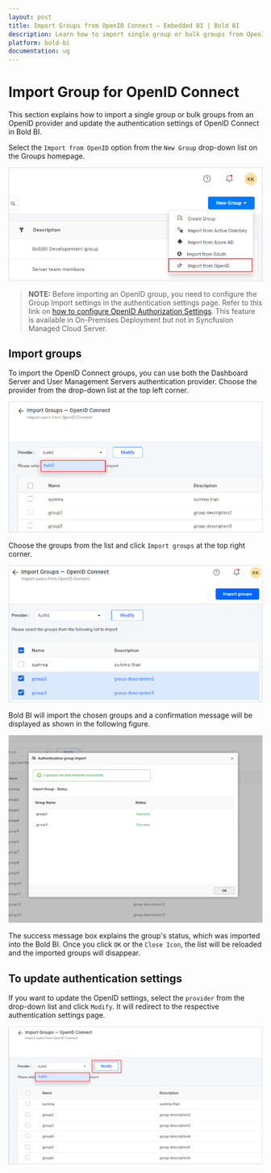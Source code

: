 ```yaml
---
layout: post
title: Import Groups from OpenID Connect – Embedded BI | Bold BI
description: Learn how to import single group or bulk groups from OpenID provider and update the authentication settings of OpenID Connect in Bold BI Embedded.
platform: bold-bi
documentation: ug
---
```


# Import Group for OpenID Connect

This section explains how to import a single group or bulk groups from an OpenID provider and update the authentication settings of OpenID Connect in Bold BI.

Select the `Import from OpenID` option from the `New Group` drop-down list on the Groups homepage.

![Import OpenId groups](/static/assets/managing-resources/manage-groups/images/import-OpenId-icon.png)

> **NOTE:**  Before importing an OpenID group, you need to configure the Group Import settings in the authentication settings page. Refer to this link on [how to configure OpenID Authorization Settings](/security-configuration/single-sign-on/openid-support/). This feature is available in On-Premises Deployment but not in Syncfusion Managed Cloud Server.

## Import groups

To import the OpenID Connect groups, you can use both the Dashboard Server and User Management Servers authentication provider. Choose the provider from the drop-down list at the top left corner.

![Select Provider](/static/assets/managing-resources/manage-groups/images/Openid-select-provider.png#width=65%)

Choose the groups from the list and click `Import groups` at the top right corner.

![Import OpenId groups](/static/assets/managing-resources/manage-groups/images/Openid-import-enable.png)

Bold BI will import the chosen groups and a confirmation message will be displayed as shown in the following figure.

![Success message after imported the OpenId groups](/static/assets/managing-resources/manage-groups/images/Openid-import-success.png#width=70%)

The success message box explains the group's status, which was imported into the Bold BI. Once you click `OK` or the `Close Icon`, the list will be reloaded and the imported groups will disappear.

## To update authentication settings

If you want to update the OpenID settings, select the `provider` from the drop-down list and click `Modify`. It will redirect to the respective authentication settings page.

![OpenId Authenticate setting page](/static/assets/managing-resources/manage-groups/images/Openid-group-modify.png#width=65%)